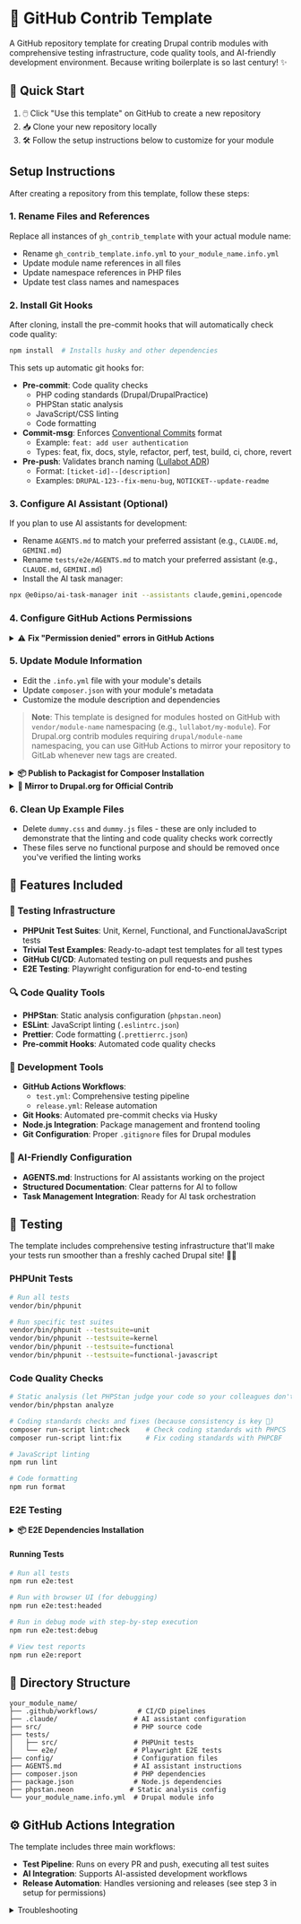 # 🚀 GitHub Contrib Template

A GitHub repository template for creating Drupal contrib modules with comprehensive testing infrastructure, code quality tools, and AI-friendly development environment. Because writing boilerplate is so last century! ✨

## 🎯 Quick Start

1. 🖱️ Click "Use this template" on GitHub to create a new repository
2. 📥 Clone your new repository locally
3. 🛠️ Follow the setup instructions below to customize for your module

## Setup Instructions

After creating a repository from this template, follow these steps:

### 1. Rename Files and References

Replace all instances of `gh_contrib_template` with your actual module name:

- Rename `gh_contrib_template.info.yml` to `your_module_name.info.yml`
- Update module name references in all files
- Update namespace references in PHP files
- Update test class names and namespaces

### 2. Install Git Hooks

After cloning, install the pre-commit hooks that will automatically check code quality:

```bash
npm install  # Installs husky and other dependencies
```

This sets up automatic git hooks for:

- **Pre-commit**: Code quality checks
  - PHP coding standards (Drupal/DrupalPractice)
  - PHPStan static analysis
  - JavaScript/CSS linting
  - Code formatting
- **Commit-msg**: Enforces [Conventional Commits](https://www.conventionalcommits.org/) format
  - Example: `feat: add user authentication`
  - Types: feat, fix, docs, style, refactor, perf, test, build, ci, chore, revert
- **Pre-push**: Validates branch naming ([Lullabot ADR](https://architecture.lullabot.com/adr/20220920-git-branch-naming/))
  - Format: `[ticket-id]--[description]`
  - Examples: `DRUPAL-123--fix-menu-bug`, `NOTICKET--update-readme`

### 3. Configure AI Assistant (Optional)

If you plan to use AI assistants for development:

- Rename `AGENTS.md` to match your preferred assistant (e.g., `CLAUDE.md`, `GEMINI.md`)
- Rename `tests/e2e/AGENTS.md` to match your preferred assistant (e.g., `CLAUDE.md`, `GEMINI.md`)
- Install the AI task manager:

```bash
npx @e0ipso/ai-task-manager init --assistants claude,gemini,opencode
```

### 4. Configure GitHub Actions Permissions

<details>
<summary>⚠️ <strong>Fix "Permission denied" errors in GitHub Actions</strong></summary>

#### Quick Fix

Go to your repository **Settings** → **Actions** → **General** → **Workflow permissions**:

- Select **Read and write permissions**
- Check **Allow GitHub Actions to create and approve pull requests**
- Click **Save**

#### Alternative: Personal Access Token

1. Create a [Personal Access Token](https://github.com/settings/tokens/new?scopes=repo,workflow) with `repo` and `workflow` scopes
2. Add it to your repository: **Settings** → **Secrets** → **Actions** → **New repository secret**
   - Name: `GH_TOKEN`
   - Value: Your token
3. Update `.github/workflows/release.yml`:
   ```yaml
   env:
     GITHUB_TOKEN: ${{ secrets.GH_TOKEN }}
   ```

#### Best Practice: Service Accounts

For team projects, use a dedicated bot account ([Lullabot ADR reference](https://architecture.lullabot.com/adr/20220426-use-dedicated-accounts-service-integrations/)):

- Create a bot GitHub account (e.g., `your-project-bot`)
- Add it as a collaborator with write permissions
- Use its PAT for automated workflows
- Benefits: Not tied to personal accounts, easier rotation, clear audit trail

</details>

### 5. Update Module Information

- Edit the `.info.yml` file with your module's details
- Update `composer.json` with your module's metadata
- Customize the module description and dependencies

> **Note**: This template is designed for modules hosted on GitHub with `vendor/module-name` namespacing (e.g., `lullabot/my-module`). For Drupal.org contrib modules requiring `drupal/module-name` namespacing, you can use GitHub Actions to mirror your repository to GitLab whenever new tags are created.

<details>
<summary><strong>📦 Publish to Packagist for Composer Installation</strong></summary>

To enable `composer require vendor/module-name` installation:

1. **Ensure your `composer.json` is properly configured** with:

- Correct `name` field (e.g., `"lullabot/my-module"`)
- `type: "drupal-module"`
- Proper `description` and `keywords`

2. **Submit to Packagist**:

- Visit [packagist.org](https://packagist.org)
- Click "Submit" and enter your GitHub repository URL
- Packagist will automatically sync with your repository

3. **Enable auto-updating**:

- Go to your package page on Packagist
- Click "Settings" → "GitHub Service Hook"
- This ensures new releases are automatically published

After submission, users can install your module with:

```bash
composer require vendor/module-name
```

**Note**: With semantic release enabled, your tags and releases are automatically created when you merge PRs with conventional commit messages (feat, fix, etc.).

</details>

<details>
<summary><strong>🔄 Mirror to Drupal.org for Official Contrib</strong></summary>

For official Drupal.org contrib modules requiring `drupal/module-name` namespacing, you can maintain your GitHub workflow while mirroring to GitLab:

**Overview**: Use GitHub Actions to automatically push new tags to your Drupal.org project repository at `https://git.drupalcode.org/project/module_name`.

**Requirements**:

- Approved Drupal.org project page
- SSH key or personal access token for GitLab authentication
- GitHub Action that triggers on new releases/tags

```mermaid
gitGraph:
    commit id: "Initial commit"
    branch github
    checkout github
    commit id: "feat: add feature"
    commit id: "fix: bug fix"
    checkout main
    merge github
    commit id: "v1.1.0 (auto-tag)" tag: "v1.1.0"

    %% Mirror action
    branch drupal-mirror
    checkout drupal-mirror
    commit id: "Mirror to GitLab"
    checkout main
```

**Process Flow**:

1. **GitHub**: Developer workflow with PRs and semantic commits
2. **Auto-release**: Semantic Release creates tags automatically
3. **Mirror Action**: GitHub Action pushes code to `git.drupalcode.org`
4. **Manual Step**: Create release on Drupal.org project page using the mirrored tag

**Note**: While code mirroring can be automated, Drupal.org releases must be manually created through the project interface to generate the `drupal/module-name` Composer package.

</details>

### 6. Clean Up Example Files

- Delete `dummy.css` and `dummy.js` files - these are only included to demonstrate that the linting and code quality checks work correctly
- These files serve no functional purpose and should be removed once you've verified the linting works

## 🎁 Features Included

### 🧪 Testing Infrastructure

- **PHPUnit Test Suites**: Unit, Kernel, Functional, and FunctionalJavaScript tests
- **Trivial Test Examples**: Ready-to-adapt test templates for all test types
- **GitHub CI/CD**: Automated testing on pull requests and pushes
- **E2E Testing**: Playwright configuration for end-to-end testing

### 🔍 Code Quality Tools

- **PHPStan**: Static analysis configuration (`phpstan.neon`)
- **ESLint**: JavaScript linting (`.eslintrc.json`)
- **Prettier**: Code formatting (`.prettierrc.json`)
- **Pre-commit Hooks**: Automated code quality checks

### 🔧 Development Tools

- **GitHub Actions Workflows**:
  - `test.yml`: Comprehensive testing pipeline
  - `release.yml`: Release automation
- **Git Hooks**: Automated pre-commit checks via Husky
- **Node.js Integration**: Package management and frontend tooling
- **Git Configuration**: Proper `.gitignore` files for Drupal modules

### 🤖 AI-Friendly Configuration

- **AGENTS.md**: Instructions for AI assistants working on the project
- **Structured Documentation**: Clear patterns for AI to follow
- **Task Management Integration**: Ready for AI task orchestration

## 🧪 Testing

The template includes comprehensive testing infrastructure that'll make your tests run smoother than a freshly cached Drupal site! 🏃‍♂️

### PHPUnit Tests

```bash
# Run all tests
vendor/bin/phpunit

# Run specific test suites
vendor/bin/phpunit --testsuite=unit
vendor/bin/phpunit --testsuite=kernel
vendor/bin/phpunit --testsuite=functional
vendor/bin/phpunit --testsuite=functional-javascript
```

### Code Quality Checks

```bash
# Static analysis (let PHPStan judge your code so your colleagues don't have to)
vendor/bin/phpstan analyze

# Coding standards checks and fixes (because consistency is key 🔑)
composer run-script lint:check    # Check coding standards with PHPCS
composer run-script lint:fix      # Fix coding standards with PHPCBF

# JavaScript linting
npm run lint

# Code formatting
npm run format
```

### E2E Testing

<details>
<summary><strong>📦 E2E Dependencies Installation</strong></summary>

#### Prerequisites

- **Node.js**: Version 18.0.0 or higher
- **npm**: Installed with Node.js
- **Drupal Environment**: Running Drupal instance (local or remote)

#### Step-by-Step Installation

1. **Install Node.js Dependencies**

   ```bash
   # Install all npm dependencies (includes Playwright)
   npm ci
   ```

2. **Install Playwright Browsers**

   ```bash
   # Download and install browser binaries (Chromium, Firefox, WebKit)
   npm run e2e:install
   ```

   This command downloads approximately 300MB of browser binaries and may take a few minutes on first run.

3. **Verify Installation**

   ```bash
   # Check Playwright installation
   npx playwright --version

   # List installed browsers
   npx playwright install --dry-run
   ```

#### Troubleshooting Installation

**Permission Issues on Linux/macOS:**

```bash
sudo npx playwright install-deps
```

**Network/Firewall Issues:**

```bash
# Use alternative download method
PLAYWRIGHT_SKIP_BROWSER_DOWNLOAD=1 npm ci
npx playwright install chromium
```

**Disk Space Issues:**

- Playwright browsers require ~1GB disk space
- Use `npx playwright install chromium` to install only Chromium (smallest footprint)

</details>

#### Running Tests

```bash
# Run all tests
npm run e2e:test

# Run with browser UI (for debugging)
npm run e2e:test:headed

# Run in debug mode with step-by-step execution
npm run e2e:test:debug

# View test reports
npm run e2e:report
```

## 📁 Directory Structure

```
your_module_name/
├── .github/workflows/          # CI/CD pipelines
├── .claude/                   # AI assistant configuration
├── src/                       # PHP source code
├── tests/
│   ├── src/                   # PHPUnit tests
│   └── e2e/                   # Playwright E2E tests
├── config/                    # Configuration files
├── AGENTS.md                  # AI assistant instructions
├── composer.json              # PHP dependencies
├── package.json               # Node.js dependencies
├── phpstan.neon              # Static analysis config
└── your_module_name.info.yml  # Drupal module info
```

## ⚙️ GitHub Actions Integration

The template includes three main workflows:

- **Test Pipeline**: Runs on every PR and push, executing all test suites
- **AI Integration**: Supports AI-assisted development workflows
- **Release Automation**: Handles versioning and releases (see step 3 in setup for permissions)

<details>
<summary>Troubleshooting</summary>
If the <code>Tag</code> action for the semantic release job is failing because of missing GitHub permissions, then navigate to "Settings" → "Actions" → "General" → "Workflow permissions" and check <em>Read and write permissions</em> and <em>Allow GitHub Actions to create and approve pull requests</em>.
</details>
